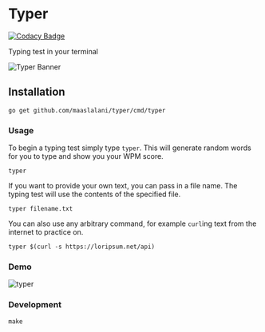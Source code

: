 # Typer

[![Codacy Badge](https://app.codacy.com/project/badge/Grade/e93a79d668704eed9fdbe2a197d1c751)](https://www.codacy.com/gh/Alex-rom77/TEst_go_project/dashboard?utm_source=github.com&amp;utm_medium=referral&amp;utm_content=Alex-rom77/TEst_go_project&amp;utm_campaign=Badge_Grade)

Typing test in your terminal

![Typer Banner](../assets/banner.png)

## Installation
```
go get github.com/maaslalani/typer/cmd/typer
```

### Usage
To begin a typing test simply type `typer`. This will generate random words for you to type and show you your WPM score.
```
typer
```

If you want to provide your own text, you can pass in a file name. The typing test will use the contents of the specified file.
```
typer filename.txt
```

You can also use any arbitrary command, for example `curl`ing text from the internet to practice on.
```
typer $(curl -s https://loripsum.net/api)
```

### Demo
![typer](../assets/typer.gif?raw=true)

### Development
```
make
```
